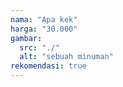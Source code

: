 ```yaml
---
nama: "Apa kek"
harga: "30.000"
gambar:
  src: "./"
  alt: "sebuah minuman"
rekomendasi: true
---
```

